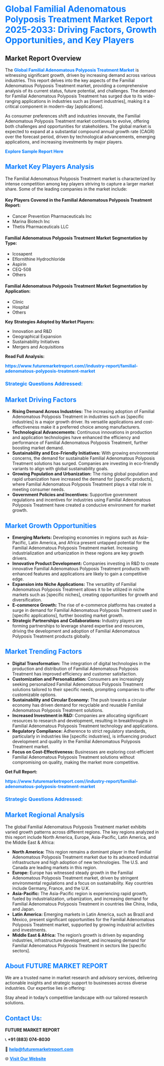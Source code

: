 <h1 style="color: #007BFF;">Global Familial Adenomatous Polyposis Treatment Market Report 2025-2033: Driving Factors, Growth Opportunities, and Key Players</h1>

<section id="overview">
<h2>Market Report Overview</h2>
<p>The <a href="https://www.futuremarketreport.com//industry-report/familial-adenomatous-polyposis-treatment-market" style="color: #007BFF; text-decoration: none;"><strong>Global Familial Adenomatous Polyposis Treatment Market</strong></a> is witnessing significant growth, driven by increasing demand across various industries. This report delves into the key aspects of the Familial Adenomatous Polyposis Treatment market, providing a comprehensive analysis of its current status, future potential, and challenges. The demand for Familial Adenomatous Polyposis Treatment has surged due to its wide-ranging applications in industries such as [insert industries], making it a critical component in modern-day [applications].</p>
<p>As consumer preferences shift and industries innovate, the Familial Adenomatous Polyposis Treatment market continues to evolve, offering both challenges and opportunities for stakeholders. The global market is expected to expand at a substantial compound annual growth rate (CAGR) over the forecast period, driven by technological advancements, emerging applications, and increasing investments by major players.</p>
</section>

<section id="overview">
<p><a href="https://www.futuremarketreport.com//request-sample/reportId=52599" style="color: #007BFF; text-decoration: none;"><strong>Explore Sample Report Here</strong></a></p>
</section>

<section id="key-players">
<h2 style="color: #007BFF;">Market Key Players Analysis</h2>
<p>The Familial Adenomatous Polyposis Treatment market is characterized by intense competition among key players striving to capture a larger market share. Some of the leading companies in the market include:</p>
<h4>Key Players Covered in the Familial Adenomatous Polyposis Treatment Report:</h4>
<ul><li>Cancer Prevention Pharmaceuticals Inc</li><li>Marina Biotech Inc</li><li>Thetis Pharmaceuticals LLC</li></ul>
<h4>Familial Adenomatous Polyposis Treatment Market Segmentation by Type:</h4>
<ul><li>Icosapent</li><li>Eflornithine Hydrochloride</li><li>Aspirin</li><li>CEQ-508</li><li>Others</li></ul>

<h4>Familial Adenomatous Polyposis Treatment Market Segmentation by Application:</h4>
<ul><li>Clinic</li><li>Hospital</li><li>Others</li></ul>
<p><strong>Key Strategies Adopted by Market Players:</strong></p>
<ul>
<li>Innovation and R&D</li>
<li>Geographical Expansion</li>
<li>Sustainability Initiatives</li>
<li>Mergers and Acquisitions</li>
</ul>
</section>

<section>
<p><strong>Read Full Analysis: </strong></p><a href="https://www.futuremarketreport.com//industry-report/familial-adenomatous-polyposis-treatment-market" style="color: #007BFF; text-decoration: none;"><strong>https://www.futuremarketreport.com//industry-report/familial-adenomatous-polyposis-treatment-market</strong></a>
<h3 style="color: #007BFF;">Strategic Questions Addressed:</h3>
</section>

<section id="driving-factors">
<h2 style="color: #007BFF;">Market Driving Factors</h2>
<ul>
<li><strong>Rising Demand Across Industries:</strong> The increasing adoption of Familial Adenomatous Polyposis Treatment in industries such as [specific industries] is a major growth driver. Its versatile applications and cost-effectiveness make it a preferred choice among manufacturers.</li>
<li><strong>Technological Advancements:</strong> Continuous innovations in production and application technologies have enhanced the efficiency and performance of Familial Adenomatous Polyposis Treatment, further boosting market demand.</li>
<li><strong>Sustainability and Eco-Friendly Initiatives:</strong> With growing environmental concerns, the demand for sustainable Familial Adenomatous Polyposis Treatment solutions has surged. Companies are investing in eco-friendly variants to align with global sustainability goals.</li>
<li><strong>Growing Population and Urbanization:</strong> The rising global population and rapid urbanization have increased the demand for [specific products], where Familial Adenomatous Polyposis Treatment plays a vital role in meeting consumer needs.</li>
<li><strong>Government Policies and Incentives:</strong> Supportive government regulations and incentives for industries using Familial Adenomatous Polyposis Treatment have created a conducive environment for market growth.</li>
</ul>
</section>

<section id="growth-opportunities">
<h2 style="color: #007BFF;">Market Growth Opportunities</h2>
<ul>
<li><strong>Emerging Markets:</strong> Developing economies in regions such as Asia-Pacific, Latin America, and Africa present untapped potential for the Familial Adenomatous Polyposis Treatment market. Increasing industrialization and urbanization in these regions are key growth drivers.</li>
<li><strong>Innovative Product Development:</strong> Companies investing in R&D to create innovative Familial Adenomatous Polyposis Treatment products with enhanced features and applications are likely to gain a competitive edge.</li>
<li><strong>Expansion into Niche Applications:</strong> The versatility of Familial Adenomatous Polyposis Treatment allows it to be utilized in niche markets such as [specific niches], creating opportunities for growth and diversification.</li>
<li><strong>E-commerce Growth:</strong> The rise of e-commerce platforms has created a surge in demand for Familial Adenomatous Polyposis Treatment used in [specific applications], further boosting market growth.</li>
<li><strong>Strategic Partnerships and Collaborations:</strong> Industry players are forming partnerships to leverage shared expertise and resources, driving the development and adoption of Familial Adenomatous Polyposis Treatment products globally.</li>
</ul>
</section>

<section id="trending-factors">
<h2 style="color: #007BFF;">Market Trending Factors</h2>
<ul>
<li><strong>Digital Transformation:</strong> The integration of digital technologies in the production and distribution of Familial Adenomatous Polyposis Treatment has improved efficiency and customer satisfaction.</li>
<li><strong>Customization and Personalization:</strong> Consumers are increasingly seeking personalized Familial Adenomatous Polyposis Treatment solutions tailored to their specific needs, prompting companies to offer customizable options.</li>
<li><strong>Sustainability and Circular Economy:</strong> The push towards a circular economy has driven demand for recyclable and reusable Familial Adenomatous Polyposis Treatment solutions.</li>
<li><strong>Increased Investment in R&D:</strong> Companies are allocating significant resources to research and development, resulting in breakthroughs in Familial Adenomatous Polyposis Treatment technology and applications.</li>
<li><strong>Regulatory Compliance:</strong> Adherence to strict regulatory standards, particularly in industries like [specific industries], is influencing product development and quality in the Familial Adenomatous Polyposis Treatment market.</li>
<li><strong>Focus on Cost-Effectiveness:</strong> Businesses are exploring cost-efficient Familial Adenomatous Polyposis Treatment solutions without compromising on quality, making the market more competitive.</li>
</ul>
</section>

<section>
<p><strong>Get Full Report: </strong></p><a href="https://www.futuremarketreport.com//industry-report/familial-adenomatous-polyposis-treatment-market" style="color: #007BFF; text-decoration: none;"><strong>https://www.futuremarketreport.com//industry-report/familial-adenomatous-polyposis-treatment-market</strong></a>
<h3 style="color: #007BFF;">Strategic Questions Addressed:</h3>
</section>


<section id="regional-analysis">
<h2 style="color: #007BFF;">Market Regional Analysis</h2>
<p>The global Familial Adenomatous Polyposis Treatment market exhibits varied growth patterns across different regions. The key regions analyzed in this report include North America, Europe, Asia-Pacific, Latin America, and the Middle East & Africa:</p>
<ul>
<li><strong>North America:</strong> This region remains a dominant player in the Familial Adenomatous Polyposis Treatment market due to its advanced industrial infrastructure and high adoption of new technologies. The U.S. and Canada are leading markets in this region.</li>
<li><strong>Europe:</strong> Europe has witnessed steady growth in the Familial Adenomatous Polyposis Treatment market, driven by stringent environmental regulations and a focus on sustainability. Key countries include Germany, France, and the U.K.</li>
<li><strong>Asia-Pacific:</strong> The Asia-Pacific region is experiencing rapid growth, fueled by industrialization, urbanization, and increasing demand for Familial Adenomatous Polyposis Treatment in countries like China, India, and Japan.</li>
<li><strong>Latin America:</strong> Emerging markets in Latin America, such as Brazil and Mexico, present significant opportunities for the Familial Adenomatous Polyposis Treatment market, supported by growing industrial activities and investments.</li>
<li><strong>Middle East & Africa:</strong> The region’s growth is driven by expanding industries, infrastructure development, and increasing demand for Familial Adenomatous Polyposis Treatment in sectors like [specific sectors].</li>
</ul>
</section>

<footer>
<h2 style="color: #007BFF;">About FUTURE MARKET REPORT</h2>
<p>We are a trusted name in market research and advisory services, delivering actionable insights and strategic support to businesses across diverse industries. Our expertise lies in offering:</p>

<p>Stay ahead in today’s competitive landscape with our tailored research solutions.</p>

<h2 style="color: #007BFF;">Contact Us:</h2>
<p><strong>FUTURE MARKET REPORT</strong></p>
<p>📞 <strong>+91 (883) 074-8030</strong></p>
<p>📧 <strong><a href="mailto:help@futuremarketreport.com" style="color: #007BFF;">help@futuremarketreport.com</a></strong></p>
<p>🌐 <strong><a href="https://www.futuremarketreport.com/" style="color: #007BFF;">Visit Our Website</a></strong></p>
</footer>